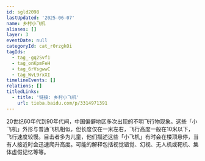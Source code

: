 ```yaml
---
id: sgld2098
lastUpdated: '2025-06-07'
name: 乡村小飞机
aliases: []
layer: 3
eventDate: null
categoryId: cat_r0rzgkOi
tagIds:
  - tag_-gq2Svf1
  - tag_onKpmFeH
  - tag_6rVsgwwC
  - tag_WvL9rxXI
timelineEvents: []
relations: []
titledLinks:
  - title: '链接: 乡村小飞机'
    url: tieba.baidu.com/p/3314971391
---
```

20世纪60年代到90年代间，中国偏僻地区多次出现的不明飞行物现象。这些「小飞机」外形与普通飞机相似，但长度仅在一米左右，飞行高度一般在10米以下，飞行速度较慢。目击者多为儿童，他们描述这些「小飞机」有时会在楼顶悬停，当有人接近时会迅速爬升高度。可能的解释包括视觉错觉、幻视、无人机或靶机、集体虚假记忆等等。
